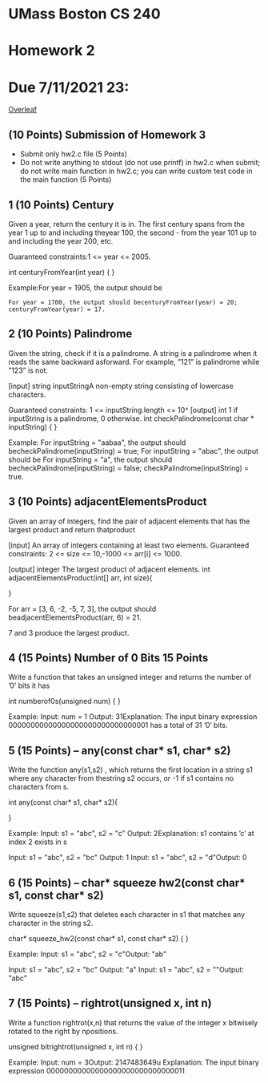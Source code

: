# UMass Boston CS 240

# Homework 2

# Due 7/11/2021 23:

[Overleaf](https://www.overleaf.com/read/fqhzhdpgdkyf)

## (10 Points) Submission of Homework 3

- Submit only hw2.c file (5 Points)
- Do not write anything to stdout (do not use printf) in hw2.c when submit; do not write main function
    in hw2.c; you can write custom test code in the main function (5 Points)

## 1 (10 Points) Century

Given a year, return the century it is in. The first century spans from the year 1 up to and including theyear 100, the second - from the year 101 up to and including the year 200, etc.

Guaranteed constraints:1 <= year <= 2005.

int centuryFromYear(int year)
{
}

Example:For year = 1905, the output should be

```
For year = 1700, the output should becenturyFromYear(year) = 20;
centuryFromYear(year) = 17.
```

## 2 (10 Points) Palindrome

Given the string, check if it is a palindrome. A string is a palindrome when it reads the same backward asforward. For example, ”121” is palindrome while ”123” is not.

[input] string inputStringA non-empty string consisting of lowercase characters.

Guaranteed constraints:
1 <= inputString.length <= 10^
[output] int
1 if inputString is a palindrome, 0 otherwise.
int checkPalindrome(const char * inputString) {
}

Example:
For inputString = "aabaa", the output should becheckPalindrome(inputString) = true;
For inputString = "abac", the output should be
For inputString = "a", the output should becheckPalindrome(inputString) = false;
checkPalindrome(inputString) = true.


## 3 (10 Points) adjacentElementsProduct

Given an array of integers, find the pair of adjacent elements that has the largest product and return thatproduct

[input]
An array of integers containing at least two elements.
Guaranteed constraints:
2 <= size <= 10,-1000 <= arr[i] <= 1000.

[output] integer
The largest product of adjacent elements.
int adjacentElementsProduct(int[] arr, int size){

}

For arr = [3, 6, -2, -5, 7, 3], the output should beadjacentElementsProduct(arr, 6) = 21.

7 and 3 produce the largest product.


## 4 (15 Points) Number of 0 Bits 15 Points

Write a function that takes an unsigned integer and returns the number of ’0’ bits it has

int numberof0s(unsigned num)
{
}

Example:
Input: num = 1
Output: 31Explanation: The input binary expression
00000000000000000000000000000001 has a total of 31 ’0’ bits.


## 5 (15 Points) – any(const char* s1, char* s2)

Write the function any(s1,s2) , which returns the first location in a string s1 where any character from thestring s2 occurs, or -1 if s1 contains no characters from s.

int any(const char* s1, char* s2){

}

Example:
Input: s1 = "abc", s2 = "c"
Output: 2Explanation: s1 contains ’c’ at index 2 exists in s

Input: s1 = "abc", s2 = "bc"
Output: 1
Input: s1 = "abc", s2 = "d"Output: 0


## 6 (15 Points) – char* squeeze hw2(const char* s1, const char* s2)

Write squeeze(s1,s2) that deletes each character in s1 that matches any character in the string s2.

char* squeeze_hw2(const char* s1, const char* s2)
{
}

Example:
Input: s1 = "abc", s2 = "c"Output: "ab"

Input: s1 = "abc", s2 = "bc"
Output: "a"
Input: s1 = "abc", s2 = ""Output: "abc"


## 7 (15 Points) – rightrot(unsigned x, int n)

Write a function rightrot(x,n) that returns the value of the integer x bitwisely rotated to the right by npositions.

unsigned bitrightrot(unsigned x, int n)
{
}

Example:
Input: num = 3Output: 2147483649u
Explanation: The input binary expression 00000000000000000000000000000011


